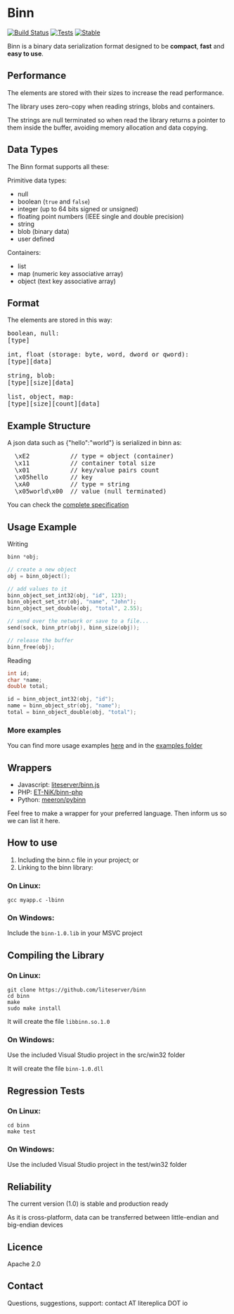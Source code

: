 Binn
====
[![Build Status](https://travis-ci.org/liteserver/binn.svg?branch=master)](https://travis-ci.org/liteserver/binn)
[![Tests](https://img.shields.io/badge/tests-1815-brightgreen.svg)]()
[![Stable](https://img.shields.io/badge/status-stable-brightgreen.svg)]()

Binn is a binary data serialization format designed to be **compact**, **fast** and **easy to use**.


Performance
-----------

The elements are stored with their sizes to increase the read performance.

The library uses zero-copy when reading strings, blobs and containers.

The strings are null terminated so when read the library returns a pointer to them inside the buffer, avoiding memory allocation and data copying.


Data Types
----------

The Binn format supports all these:

Primitive data types:

* null
* boolean (`true` and `false`)
* integer (up to 64 bits signed or unsigned)
* floating point numbers (IEEE single and double precision)
* string
* blob (binary data)
* user defined

Containers:

* list
* map (numeric key associative array)
* object (text key associative array)

Format
--------
The elements are stored in this way:
<pre>
boolean, null:
[type]

int, float (storage: byte, word, dword or qword):
[type][data]

string, blob:
[type][size][data]

list, object, map:
[type][size][count][data]
</pre>

Example Structure
---------------------
A json data such as {"hello":"world"} is serialized in binn as:

<pre>
  \xE2           // type = object (container)
  \x11           // container total size
  \x01           // key/value pairs count
  \x05hello      // key
  \xA0           // type = string
  \x05world\x00  // value (null terminated)
</pre>

You can check the [complete specification](specs.md)

Usage Example
-------------

Writing

```c
binn *obj;

// create a new object
obj = binn_object();

// add values to it
binn_object_set_int32(obj, "id", 123);
binn_object_set_str(obj, "name", "John");
binn_object_set_double(obj, "total", 2.55);

// send over the network or save to a file...
send(sock, binn_ptr(obj), binn_size(obj));

// release the buffer
binn_free(obj);
```

Reading

```c
int id;
char *name;
double total;

id = binn_object_int32(obj, "id");
name = binn_object_str(obj, "name");
total = binn_object_double(obj, "total");
```

### More examples

You can find more usage examples [here](usage.md) and in the [examples folder](examples)


## Wrappers

 * Javascript: [liteserver/binn.js](https://github.com/liteserver/binn.js)
 * PHP: [ET-NiK/binn-php](https://github.com/ET-NiK/binn-php)
 * Python: [meeron/pybinn](https://github.com/meeron/pybinn)

Feel free to make a wrapper for your preferred language. Then inform us so we can list it here.


How to use
----------

 1. Including the binn.c file in your project; or
 2. Linking to the binn library:

### On Linux:
```
gcc myapp.c -lbinn
```

### On Windows:

Include the `binn-1.0.lib` in your MSVC project


Compiling the Library
---------------------

### On Linux:

```
git clone https://github.com/liteserver/binn
cd binn
make
sudo make install
```
It will create the file `libbinn.so.1.0`


### On Windows:

Use the included Visual Studio project in the src/win32 folder

It will create the file `binn-1.0.dll`


Regression Tests
----------------

### On Linux:

```
cd binn
make test
```

### On Windows:

Use the included Visual Studio project in the test/win32 folder


Reliability
-----------

The current version (1.0) is stable and production ready

As it is cross-platform, data can be transferred between little-endian and big-endian devices


Licence
-------
Apache 2.0


Contact
-------

Questions, suggestions, support: contact AT litereplica DOT io
